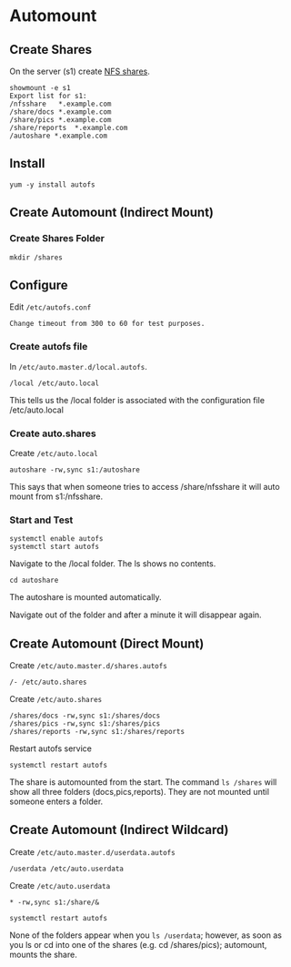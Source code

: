 # Automount

## Create Shares

On the server (s1) create [NFS shares](./NFS.md).

```
showmount -e s1
Export list for s1:
/nfsshare   *.example.com
/share/docs *.example.com
/share/pics *.example.com
/share/reports  *.example.com
/autoshare *.example.com
```

## Install
```
yum -y install autofs
```


## Create Automount (Indirect Mount)

### Create Shares Folder
```
mkdir /shares
```

## Configure

Edit `/etc/autofs.conf`

```
Change timeout from 300 to 60 for test purposes.
```

### Create autofs file
In `/etc/auto.master.d/local.autofs`.

```
/local /etc/auto.local
```

This tells us the /local folder is associated with the configuration file /etc/auto.local

### Create auto.shares

Create `/etc/auto.local`

```
autoshare -rw,sync s1:/autoshare
```

This says that when someone tries to access /share/nfsshare it will auto mount from s1:/nfsshare.

### Start and Test

```
systemctl enable autofs
systemctl start autofs
```

Navigate to the /local folder.  The ls shows no contents.

```
cd autoshare
```

The autoshare is mounted automatically.

Navigate out of the folder and after a minute it will disappear again. 

## Create Automount (Direct Mount)

Create `/etc/auto.master.d/shares.autofs`

```
/- /etc/auto.shares
```

Create `/etc/auto.shares`

```
/shares/docs -rw,sync s1:/shares/docs
/shares/pics -rw,sync s1:/shares/pics
/shares/reports -rw,sync s1:/shares/reports
```

Restart autofs service

```
systemctl restart autofs
```

The share is automounted from the start.   The command `ls /shares` will show all three folders (docs,pics,reports). They are not mounted until someone enters a folder. 

## Create Automount (Indirect Wildcard)

Create `/etc/auto.master.d/userdata.autofs`

```
/userdata /etc/auto.userdata
```

Create `/etc/auto.userdata`

```
* -rw,sync s1:/share/&
```

```
systemctl restart autofs
```

None of the folders appear when you `ls /userdata`; however, as soon as you ls or cd into one of the shares (e.g. cd /shares/pics); automount, mounts the share.





